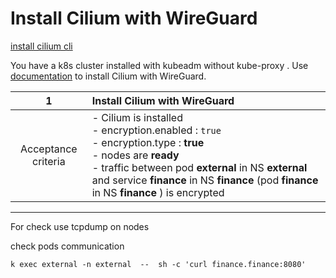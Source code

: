 # Install Cilium with WireGuard
[install cilium cli](https://docs.cilium.io/en/stable/gettingstarted/k8s-install-default/#install-the-cilium-cli)

You have a k8s cluster installed with kubeadm without kube-proxy .
Use [documentation](https://docs.cilium.io/en/stable/security/network/encryption-wireguard/) to install Cilium with WireGuard.


|        **1**        | **Install Cilium with WireGuard**                                                                                                                                                                                                                                               |
| :-----------------: |:--------------------------------------------------------------------------------------------------------------------------------------------------------------------------------------------------------------------------------------------------------------------------------|
| Acceptance criteria | -  Cilium is installed  <br/>- encryption.enabled : `true` <br/>- encryption.type : **true** <br/>- nodes are **ready** <br/>- traffic between pod **external** in NS **external** and service **finance** in NS **finance** (pod **finance** in NS **finance** )  is encrypted |
---

For check use tcpdump on  nodes

check pods communication
```
k exec external -n external  --  sh -c 'curl finance.finance:8080'
``` 
